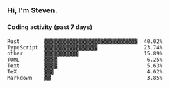 ### Hi, I'm Steven.

#### Coding activity (past 7 days)
```
Rust        ▓▓▓▓▓▓▓▓▓▓▓▓▓▓▓▓▓▓▓▓▓▓▓▓▓▓▓▓▓▓  40.02%
TypeScript  ▓▓▓▓▓▓▓▓▓▓▓▓▓▓▓▓▓               23.74%
other       ▓▓▓▓▓▓▓▓▓▓▓                     15.89%
TOML        ▓▓▓▓                             6.25%
Text        ▓▓▓▓                             5.63%
TeX         ▓▓▓                              4.62%
Markdown    ▓▓                               3.85%
```
